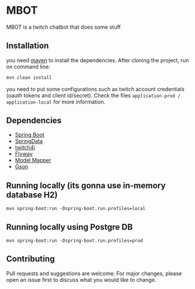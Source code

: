 # MBOT

MBOT is a twitch chatbot that does some stuff

## Installation

you need [maven](https://maven.apache.org/) to install the dependencies. After cloning the project, run on command line: 

```bash
mvn clean install
```

you need to put some configurations such as twitch account credentials (oauth tokens and client id/secret). Check the files ``application-prod / application-local`` for more information. 

## Dependencies

- [Spring Boot](https://spring.io/projects/spring-boot)
- [SpringData](https://spring.io/projects/spring-data)
- [twitch4j](https://twitch4j.gitlab.io/twitch4j/getting-started/installation/)
- [Flyway](https://flywaydb.org/)
- [Model Mapper](http://modelmapper.org/user-manual/)
- [Gson](https://github.com/google/gson)

## Running locally (its gonna use in-memory database H2)

```shell
mvn spring-boot:run -Dspring-boot.run.profiles=local
```

## Running locally using Postgre DB

```shell
mvn spring-boot:run -Dspring-boot.run.profiles=prod
```


## Contributing
Pull requests and suggestions are welcome. For major changes, please open an issue first to discuss what you would like to change.

